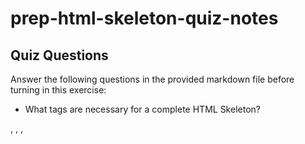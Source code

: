 # prep-html-skeleton-quiz-notes

## Quiz Questions

Answer the following questions in the provided markdown file before turning in this exercise:

- What tags are necessary for a complete HTML Skeleton?

<!DOCTYPE html>, <html>, <head>, <title>, <body>
- What type of content belongs within the `<head>` of an HTML document?
  metadate like the character set, the documents title, links to external resources like CSS files, scripts
- What type of content belongs within the `<body>` of an HTML document?
  headers, lists, images, videos, audio, iframes, forms, input elements
- Where must the `DOCTYPE` declaration appear in a valid HTML document?
  at the top


## Notes

All student notes should be written here.

How to write `Code Examples` in markdown

for JS:

```javascript
const data = 'Howdy';
```

for HTML:

```html
<div>
  <p>This is text content</p>
</div>
```

for CSS:

```css
div {
  width: 100%;
}
```

